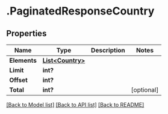 # .PaginatedResponseCountry
## Properties

Name | Type | Description | Notes
------------ | ------------- | ------------- | -------------
**Elements** | [**List&lt;Country&gt;**](Country.md) |  | 
**Limit** | **int?** |  | 
**Offset** | **int?** |  | 
**Total** | **int?** |  | [optional] 

[[Back to Model list]](../README.md#documentation-for-models) [[Back to API list]](../README.md#documentation-for-api-endpoints) [[Back to README]](../README.md)

